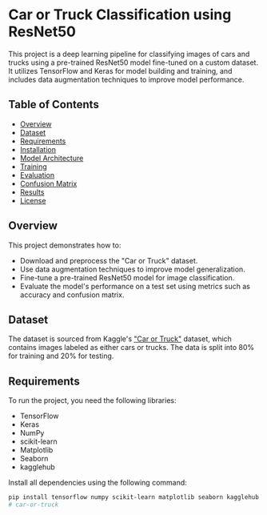 # Car or Truck Classification using ResNet50

This project is a deep learning pipeline for classifying images of cars and trucks using a pre-trained ResNet50 model fine-tuned on a custom dataset. It utilizes TensorFlow and Keras for model building and training, and includes data augmentation techniques to improve model performance.

## Table of Contents
- [Overview](#overview)
- [Dataset](#dataset)
- [Requirements](#requirements)
- [Installation](#installation)
- [Model Architecture](#model-architecture)
- [Training](#training)
- [Evaluation](#evaluation)
- [Confusion Matrix](#confusion-matrix)
- [Results](#results)
- [License](#license)

## Overview

This project demonstrates how to:
- Download and preprocess the "Car or Truck" dataset.
- Use data augmentation techniques to improve model generalization.
- Fine-tune a pre-trained ResNet50 model for image classification.
- Evaluate the model's performance on a test set using metrics such as accuracy and confusion matrix.

## Dataset

The dataset is sourced from Kaggle's ["Car or Truck"](https://www.kaggle.com/ryanholbrook/car-or-truck) dataset, which contains images labeled as either cars or trucks. The data is split into 80% for training and 20% for testing.

## Requirements

To run the project, you need the following libraries:

- TensorFlow
- Keras
- NumPy
- scikit-learn
- Matplotlib
- Seaborn
- kagglehub

Install all dependencies using the following command:

```bash
pip install tensorflow numpy scikit-learn matplotlib seaborn kagglehub
# car-or-truck
